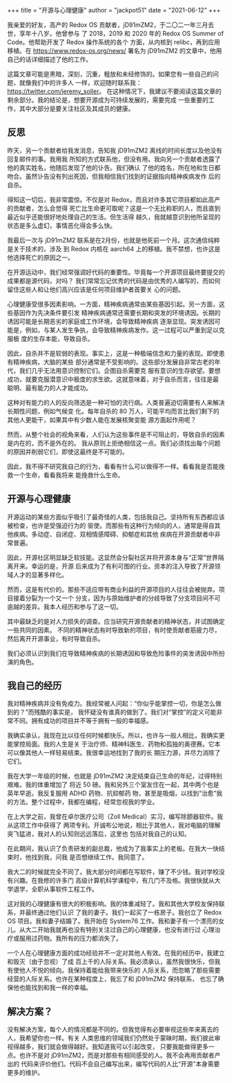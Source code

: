 +++
title = "开源与心理健康"
author = "jackpot51"
date = "2021-06-12"
+++

我亲爱的好友，高产的 Redox OS 贡献者，jD91mZM2，于二〇二一年三月去世，享年十八岁。他曾参与
了 2018，2019 和 2020 年的 Redox OS Summer of Code。他帮助开发了 Redox 操作系统的各个
方面，从内核到 relibc，再到应用移植。在 https://www.redox-os.org/news/ 署名为 jD91mZM2
的文章中，他用自己的话详细描述了他的工作。

这篇文章可能是黑暗，深刻，沉重，粗放和未经修饰的。如果您有一些自己的问题，就像我们中的许多人
一样，欢迎随时联系我：<https://twitter.com/jeremy_soller>。
在这种情况下，我建议不要阅读这篇文章的剩余部分。我的结论是，想要开源成为可持续发展的，需要完成
一些重要的工作，其中大部分是要关注社区及其成员的健康。

## 反思

昨天，另一个贡献者给我发消息，告知我 jD91mZM2 离线的时间长度以及他没有回复邮件的事。我用我
所知的方式联系他，但没有用。我向另一个贡献者透露了他的真实姓名，他随后发现了他的讣告。我们确认
了他的姓名，所在地和生日都吻合。虽然讣告没有列出死因，但我相信我们找到的证据指向精神疾病发作
后的自杀。

得知这一切后，我非常震惊。不仅是对 Redox，而且对许多其它项目都如此高产的贡献者，怎么会觉得
死亡比生命更可取呢？这是一个无比称职的人，而且直到最近似乎还能很好地处理自己的生活。但生活得
越久，我就越意识到他所呈现的状态是多么虚幻，事情恶化得会多么快。

我最后一次与 jD91mZM2 联系是在2月份，也就是他死前一个月。这次通信纯粹是关于技术的，涉及
到 Redox 内核在 aarch64 上的移植。我不禁想，也许这是他选择死亡的原因之一。

在开源运动中，我们经常强调好代码的重要性。毕竟每一个开源项目最终要提交的成果都是源代码，对吗？
我们常常忘记优秀的代码是由优秀的人编写的，而如何留住这些人和让他们高兴应该是任何项目维护者首要关
心的问题。

心理健康受很多因素影响。一方面，精神疾病通常由某些基因引起。另一方面，这些基因作为先决条件要引发
精神疾病通常还需要长期和突发的环境诱因。长期的诱因可能是长期恶劣的家庭或工作环境，会导致精神疾病
逐渐显现。突发诱因可能是，例如，与某人发生争执，会导致精神疾病发作。这一过程可以严重到足以克服极
度的生存本能，导致自杀。

因此，自杀并不是软弱的表现。事实上，这是一种极端信念和力量的表现。即使患有精神疾病，大脑的某些
部分通常是不受影响的。这些部分发展自非常古老的年代，我们几乎无法用意识控制它们。企图自杀需要克
服有意识的生存欲望。要想成功，就要克服潜意识中极度的求生欲。这就意味着，对于自杀而言，往往是最
聪明、最有能力的人才能成功。

这种对有能力的人的反向筛选是一种可怕的流行病。人类普遍迫切需要有人来解决长期性问题，例如气候变
化。每年自杀的 80 万人，可能平均而言比我们剩下的其他人更能干，如果其中有少数人能在发展核聚变能
源方面起作用呢？

然而，从整个社会的视角来看，人们认为这些事件是不可阻止的，导致自杀的因素是内在的，而不是外在的。
我从原则上拒绝相信这一点。我们必须找出每个问题的原因并削弱它们，即使这最终是不可能的。

因此，我不得不研究我自己的行为，看看有什么可以做得不一样。看看我是否能挽救一个生命，看看我将来
能挽救什么生命。

## 开源与心理健康

开源运动的某些方面似乎吸引了最奇怪的人类，包括我自己。坚持所有东西都应该被检查，也许是受强迫行为的
驱使。而那些有这种行为倾向的人，通常是得自其他疾病。多动症、自闭症、双相情感障碍、抑郁症和其他
疾病在开源贡献者中非常普遍。

因此，开源社区明显缺乏软技能。这显然会分裂社区并将开源本身与“正常”世界隔离开来。幸运的是，开源
后来成为了有利可图的行业。资本的注入导致了开源领域人才的显著多样化。

然而，这是有代价的。那些不适应带有商业利益的开源项目的人往往会被抛弃。项目接着分裂为一个又一个
分支，因为与原始维护者的分歧导致了分支项目间不可逾越的差异。我本人经历和参与了这一切。

其中最缺乏的是对人力损失的调查。应当研究开源贡献者的精神状态，并试图确定一些共同的因素。
不同的精神状态有时导致新的项目，有时使贡献者筋疲力尽，然后离开开源事业，有时导致自杀。

我们必须认识到我们在导致精神疾病的长期诱因和导致危险事件的突发诱因中所扮演的角色。

## 我自己的经历

我对精神疾病并没有免疫力。我经常被人问起：“你似乎能掌控一切，你是怎么做到的？”而残酷的事实是，
我怀疑没有谁真的做到了。我们对“掌控”的定义可能非常不同。拥有成功的项目并不等于拥有一般的幸福感。

我确实承认，我现在比以往任何时候都快乐。所以，也许与一般人相比，我确实更能掌控局面。我的人生是关
于治疗师、精神科医生、药物和孤独的奥德赛。它本可以像其他人一样轻易结束。我很幸运地找到了我的长
期压力源，并尽力消除了它们。

我在大学一年级的时候，也就是 jD91mZM2 决定结束自己生命的年纪，过得特别艰难。我的体重增加了
将近 50 磅。我和另外三个室友住在一起，其中两个也是英年早逝。我反复服用 ADHD 药物、抗抑郁药
物，甚至是吸烟，以找到“治愈”我的方法。整个过程中，我都在编程，经常忽视我的学业。

在上大学之前，我曾在卓尔医疗公司（Zoll Medical）实习，编写除颤器软件。我从这项工作中获得了
两项专利。开诚布公地说，相比于其他人，我对电脑的理解突飞猛进，我对人的认知则远远落后，这里也
包括对我自己的认知。

在此期间，我认识了负责研发的副总裁，他成为了我事实上的老板。在我大一快结束时，他找到我，问我
是否想继续工作。我同意了。

我大二的时候就完全不同了。我大部分时间都在写软件，赚了不少钱。我对学校没有兴趣。在我修的许多门
高级计算机科学课程中，有几门不及格。我很快就从大学退学，全职从事软件工程工作。

这对我的心理健康有很大的积极影响。我的体重减轻了。我和其他大学校友保持联系，并最终通过他们认识
了我的妻子。我们一起买了一栋房子。我创立了 Redox OS 项目。我和妻子结婚了。我开始在 System76
工作。我和妻子有一个漂亮的女儿。从大二开始我就再也没有特别关注过自己的心理健康，也没有进行过
心理治疗或服用过药物。我所有的压力都消失了。

一个人在心理健康方面的成功经验并不一定对其他人有效。在我的经历中，我建立和毁灭（由于忽视）了成
百上千的人际关系。我必须承认，虽然我很快乐，但我有使他人不悦的倾向。我保持着能给我带来快乐的
人际关系，而忽略了那些需要经营的人际关系。也许在某种程度上，我忘了和 jD91mZM2 保持联系，
也忘了确保他也能找到和我一样的幸福。

## 解决方案？

没有解决方案，每个人的情况都是不同的。但我觉得有必要审视这些年来离去的人，我希望你也一样。有关
人类思维的领域我们仍然处于蒙昧时期，我们彼此审视得越多，我们就会做得越好。我知道我可以引起改变，
只要我能做得更多一点。也许不是对 jD91mZM2，而是对那些有相同感受的人。我不会再用贡献者产出的
代码来评价他们。代码不会自己编写出来，编写代码的人比“开源”本身需要更多的维护。
